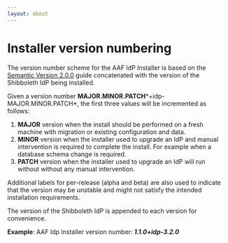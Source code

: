 ```yaml
---
layout: about
---
```


# Installer version numbering

The version number scheme for the AAF IdP Installer is based on the [Semantic Version 2.0.0](http://semver.org/) guide concatenated with the version of the Shibboleth IdP being installed.

Given a version number **MAJOR.MINOR.PATCH***+idp-MAJOR.MINOR.PATCH*, the first three values will be incremented as follows:

1. **MAJOR** version when the install should be performed on a fresh machine with migration or existing configuration and data.
2. **MINOR** version when the installer used to upgrade an IdP and manual intervention is required to complete the install. For example when a database schema change is required.
3. **PATCH** version when the installer used to upgrade an IdP will run without without any manual intervention.

Additional labels for per-release (alpha and beta) are also used to indicate that the version may be unstable and might not satisfy the intended installation requirements.
 
The version of the Shibboleth IdP is appended to each version for convenience.

**Example**: AAF Idp Installer version number: ***1.1.0+idp-3.2.0***
